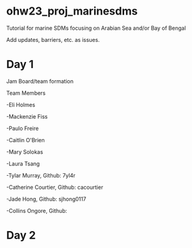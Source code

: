 # ohw23_proj_marinesdms
Tutorial for marine SDMs focusing on Arabian Sea and/or Bay of Bengal

Add updates, barriers, etc. as issues.

# Day 1

Jam Board/team formation

Team Members

-Eli Holmes

-Mackenzie Fiss

-Paulo Freire

-Caitlin O'Brien

-Mary Solokas

-Laura Tsang

-Tylar Murray, Github: 7yl4r

-Catherine Courtier, Github: cacourtier

-Jade Hong, Github: sjhong0117

-Collins Ongore, Github:

# Day 2
